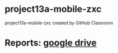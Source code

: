 # project13a-mobile-zxc
project13a-mobile-zxc created by GitHub Classroom

# Reports: [google drive]([https://docs.google.com/document/d/1qrnbo6KXTw2THN44BwhSn5RUXQxxlAHdaXRj8iTItSk/edit?usp=sharing](https://drive.google.com/drive/folders/1WcZ4hswmgFRhSiAArSH_VAjafGFyQ1yo?usp=sharing)https://drive.google.com/drive/folders/1WcZ4hswmgFRhSiAArSH_VAjafGFyQ1yo?usp=sharing)
